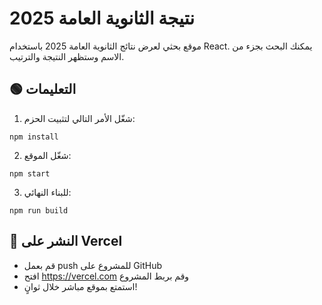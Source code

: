 # نتيجة الثانوية العامة 2025

موقع بحثي لعرض نتائج الثانوية العامة 2025 باستخدام React. يمكنك البحث بجزء من الاسم وستظهر النتيجة والترتيب.

## 🟢 التعليمات

1. شغّل الأمر التالي لتثبيت الحزم:
```
npm install
```

2. شغّل الموقع:
```
npm start
```

3. للبناء النهائي:
```
npm run build
```

## 🚀 النشر على Vercel

- قم بعمل push للمشروع على GitHub
- افتح https://vercel.com وقم بربط المشروع
- استمتع بموقع مباشر خلال ثوانٍ!